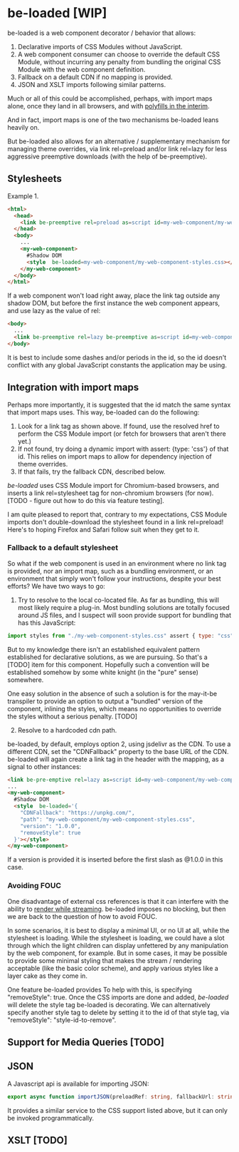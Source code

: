 # be-loaded [WIP]

be-loaded is a web component decorator / behavior that allows:

1)  Declarative imports of CSS Modules without JavaScript.
2)  A web component consumer can choose to override the default CSS Module, without incurring any penalty from bundling the original CSS Module with the web component definition.
3)  Fallback on a default CDN if no mapping is provided.
3) JSON and XSLT imports following similar patterns.

Much or all of this could be accomplished, perhaps, with import maps alone, once they land in all browsers, and with [polyfills in the interim](https://github.com/guybedford/es-module-shims).

And in fact, import maps is one of the two mechanisms be-loaded leans heavily on.

But be-loaded also allows for an alternative / supplementary mechanism for managing theme overrides, via link rel=preload and/or link rel=lazy for less aggressive preemptive downloads (with the help of be-preemptive). 

## Stylesheets

Example 1.


```html
<html>
  <head>
    <link be-preemptive rel=preload as=script id=my-web-component/my-web-component-styles.css href="./my-customized-styles.css" crossorigin=anonymous>
  </head>
  <body>
    ...
    <my-web-component>
      #Shadow DOM
      <style  be-loaded=my-web-component/my-web-component-styles.css></style>
    </my-web-component>
  </body>
</html>
```

If a web component won't load right away, place the link tag outside any shadow DOM, but before the first instance the web component appears, and use lazy as the value of rel:

```html
<body>
  ...
  <link be-preemptive rel=lazy be-preemptive as=script id=my-web-component/my-web-component-styles.css href="./my-customized-styles.css">
</body>
```

It is best to include some dashes and/or periods in the id, so the id doesn't conflict with any global JavaScript constants the application may be using.

## Integration with import maps

Perhaps more importantly, it is suggested that the id match the same syntax that import maps uses.  This way, be-loaded can do the following:

1.  Look for a link tag as shown above.  If found, use the resolved href to perform the CSS Module import (or fetch for browsers that aren't there yet.)
2.  If not found, try doing a dynamic import with assert: {type: 'css'} of that id.  This relies on import maps to allow for dependency injection of theme overrides.
3.  If that fails, try the fallback CDN, described below.


*be-loaded* uses CSS Module import for Chromium-based browsers, and inserts a link rel=stylesheet tag for non-chromium browsers (for now). [TODO - figure out how to do this via feature testing].

I am quite pleased to report that, contrary to my expectations, CSS Module imports don't double-download the stylesheet found in a link rel=preload!  Here's to hoping Firefox and Safari follow suit when they get to it.


### Fallback to a default stylesheet

So what if the web component is used in an environment where no link tag is provided, nor an import map, such as a bundling environment, or an environment that simply won't follow your instructions, despite your best efforts?  We have two ways to go:  

1.  Try to resolve to the local co-located file.  As far as bundling, this will most likely require a plug-in.  Most bundling solutions are totally focused around JS files, and I suspect will soon provide support for bundling that has this JavaScript:

```JavaScript
import styles from "./my-web-component-styles.css" assert { type: "css" };
```

But to my knowledge there isn't an established equivalent pattern established for declarative solutions, as we are pursuing.  So that's a [TODO] item for this component.  Hopefully such a convention will be established somehow by some white knight (in the "pure" sense) somewhere.

One easy solution in the absence of such a solution is for the may-it-be transpiler to provide an option to output a "bundled" version of the component, inlining the styles, which means no opportunities to override the styles without a serious penalty. [TODO]

2.  Resolve to a hardcoded cdn path.

be-loaded, by default, employs option 2, using jsdelivr as the CDN.  To use a different CDN, set the "CDNFallback" property to the base URL of the CDN.  be-loaded will again create a link tag in the header with the mapping, as a signal to other instances:

```html
<link be-pre-emptive rel=lazy as=script id=my-web-component/my-web-component-styles.css href="./my-customized-styles.css">
...
<my-web-component>
  #Shadow DOM
  <style  be-loaded='{
    "CDNFallback": "https://unpkg.com/",
    "path": "my-web-component/my-web-component-styles.css",
    "version": "1.0.0",
    "removeStyle": true
  }'></style>
</my-web-component>
```

If a version is provided it is inserted before the first slash as @1.0.0 in this case.

### Avoiding FOUC

One disadvantage of external css references is that it can interfere with the ability to [render while streaming](https://www.youtube.com/watch?v=3sMflOp5kiQ).  be-loaded imposes no blocking, but then we are back to the question of how to avoid FOUC.

In some scenarios, it is best to display a minimal UI, or no UI at all, while the stylesheet is loading.  While the stylesheet is loading, we could have a slot through which the light children can display unfettered by any manipulation by the web component, for example.  But in some cases, it may be possible to provide some minimal styling that makes the stream / rendering acceptable (like the basic color scheme), and apply various styles like a layer cake as they come in.  

One feature be-loaded provides To help with this, is specifying "removeStyle": true.  Once the CSS imports are done and added, *be-loaded* will delete the style tag be-loaded is decorating.  We can alternatively specify another style tag to delete by setting it to the id of that style tag, via "removeStyle": "style-id-to-remove".



## Support for Media Queries [TODO]

## JSON

A Javascript api is available for importing JSON:

```TypeScript
export async function importJSON(preloadRef: string, fallbackUrl: string): Promise<any>
```

It provides a similar service to the CSS support listed above, but it can only be invoked programmatically.

## XSLT [TODO]





